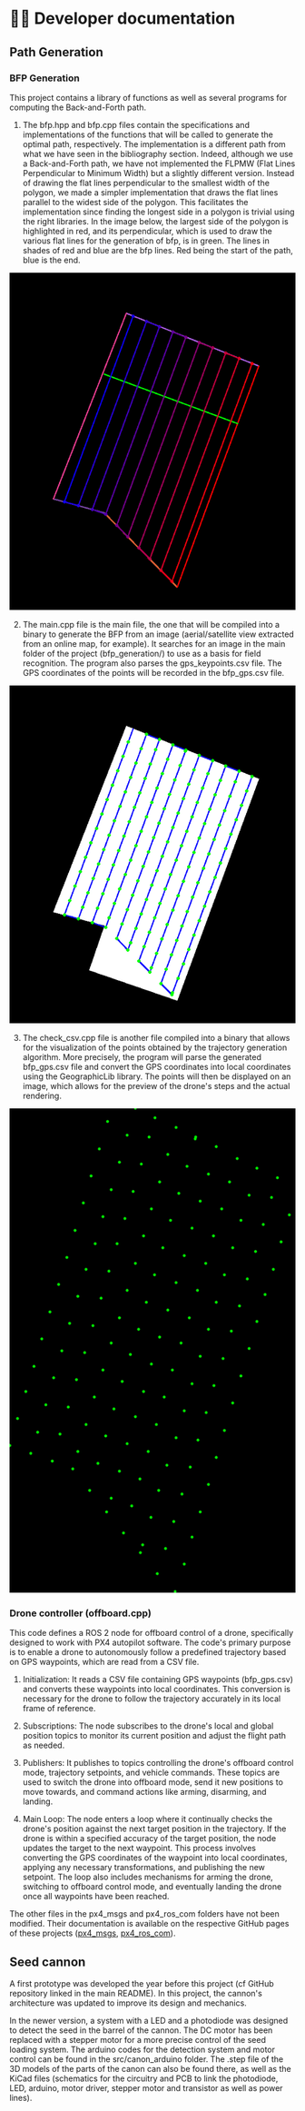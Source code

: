 # 👨‍💻 Developer documentation

## Path Generation

### BFP Generation
This project contains a library of functions as well as several programs for computing the Back-and-Forth path.

1. The bfp.hpp and bfp.cpp files contain the specifications and implementations of the functions that will be called to generate the optimal path, respectively. The implementation is a different path from what we have seen in the bibliography section. Indeed, although we use a Back-and-Forth path, we have not implemented the FLPMW (Flat Lines Perpendicular to Minimum Width) but a slightly different version. Instead of drawing the flat lines perpendicular to the smallest width of the polygon, we made a simpler implementation that draws the flat lines parallel to the widest side of the polygon. This facilitates the implementation since finding the longest side in a polygon is trivial using the right libraries. In the image below, the largest side of the polygon is highlighted in red, and its perpendicular, which is used to draw the various flat lines for the generation of bfp, is in green. The lines in shades of red and blue are the bfp lines. Red being the start of the path, blue is the end.

<p align="center">
  <img src="https://github.com/LGLucasG/AutonomousReforestationDrone/blob/main/img/bfp_lines.png">
</p>

2. The main.cpp file is the main file, the one that will be compiled into a binary to generate the BFP from an image (aerial/satellite view extracted from an online map, for example). It searches for an image in the main folder of the project (bfp_generation/) to use as a basis for field recognition. The program also parses the gps_keypoints.csv file. The GPS coordinates of the points will be recorded in the bfp_gps.csv file.

<p align="center">
  <img src="https://github.com/LGLucasG/AutonomousReforestationDrone/blob/main/img/bfp_lines_points.png">
</p>

3. The check_csv.cpp file is another file compiled into a binary that allows for the visualization of the points obtained by the trajectory generation algorithm. More precisely, the program will parse the generated bfp_gps.csv file and convert the GPS coordinates into local coordinates using the GeographicLib library. The points will then be displayed on an image, which allows for the preview of the drone's steps and the actual rendering.

<p align="center">
  <img src="https://github.com/LGLucasG/AutonomousReforestationDrone/blob/main/img/bfp_points.png">
</p>

### Drone controller (offboard.cpp)

This code defines a ROS 2 node for offboard control of a drone, specifically designed to work with PX4 autopilot software. The code's primary purpose is to enable a drone to autonomously follow a predefined trajectory based on GPS waypoints, which are read from a CSV file.

1. Initialization: It reads a CSV file containing GPS waypoints (bfp_gps.csv) and converts these waypoints into local coordinates. This conversion is necessary for the drone to follow the trajectory accurately in its local frame of reference.

2. Subscriptions: The node subscribes to the drone's local and global position topics to monitor its current position and adjust the flight path as needed.

3. Publishers: It publishes to topics controlling the drone's offboard control mode, trajectory setpoints, and vehicle commands. These topics are used to switch the drone into offboard mode, send it new positions to move towards, and command actions like arming, disarming, and landing.

4. Main Loop: The node enters a loop where it continually checks the drone's position against the next target position in the trajectory. If the drone is within a specified accuracy of the target position, the node updates the target to the next waypoint. This process involves converting the GPS coordinates of the waypoint into local coordinates, applying any necessary transformations, and publishing the new setpoint. The loop also includes mechanisms for arming the drone, switching to offboard control mode, and eventually landing the drone once all waypoints have been reached.

The other files in the px4_msgs and px4_ros_com folders have not been modified. Their documentation is available on the respective GitHub pages of these projects ([px4_msgs](https://github.com/PX4/px4_msgs), [px4_ros_com](https://github.com/PX4/px4_ros_com)).

## Seed cannon

A first prototype was developed the year before this project (cf GitHub repository linked in the main README). In this project, the cannon's architecture was updated to improve its design and mechanics. 

In the newer version, a system with a LED and a photodiode was designed to detect the seed in the barrel of the cannon. The DC motor has been replaced with a stepper motor for a more precise control of the seed loading system. The arduino codes for the detection system and motor control can be found in the src/canon_arduino folder. The .step file of the 3D models of the parts of the canon can also be found there, as well as the KiCad files (schematics for the circuitry and PCB to link the photodiode, LED, arduino, motor driver, stepper motor and transistor as well as power lines). 
